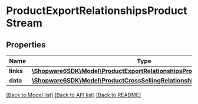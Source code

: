 # ProductExportRelationshipsProductStream

## Properties
Name | Type | Description | Notes
------------ | ------------- | ------------- | -------------
**links** | [**\Shopware6SDK\Model\ProductExportRelationshipsProductStreamLinks**](ProductExportRelationshipsProductStreamLinks.md) |  | [optional] 
**data** | [**\Shopware6SDK\Model\ProductCrossSellingRelationshipsProductStreamData**](ProductCrossSellingRelationshipsProductStreamData.md) |  | [optional] 

[[Back to Model list]](../../README.md#documentation-for-models) [[Back to API list]](../../README.md#documentation-for-api-endpoints) [[Back to README]](../../README.md)

